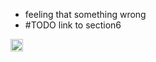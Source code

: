 
- feeling that something wrong
- #TODO link to section6

<img src='https://scrapbox.io/api/pages/nishio/en/icon' alt='en.icon' height="19.5"/>